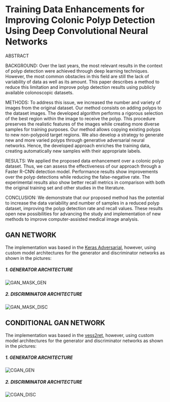 # Training Data Enhancements for Improving Colonic Polyp Detection Using Deep Convolutional Neural Networks

ABSTRACT

BACKGROUND: Over the last years, the most relevant results in the context of polyp detection were achieved through deep learning techniques. However, the most common obstacles in this field are still the lack of variability of data as well as its amount. This paper describes a method to reduce this limitation and improve polyp detection results using publicly available colonoscopic datasets.

METHODS: To address this issue, we increased the number and variety of images from the original dataset. Our method consists on adding polyps to the dataset images. The developed algorithm performs a rigorous selection of the best region within the image to receive the polyp. This procedure preserves the realistic features of the images while creating more diverse samples for training purposes. Our method allows copying existing polyps to new non-polypoid target regions. We also develop a strategy to generate new and more varied polyps through generative adversarial neural networks. Hence, the developed approach enriches the training data, creating automatically new samples with their appropriate labels.

RESULTS: We applied the proposed data enhancement over a colonic polyp dataset. Thus, we can assess the effectiveness of our approach through a Faster R-CNN detection model. Performance results show improvements over the polyp detections while reducing the false-negative rate. The experimental results also show better recall metrics in comparison with both the original training set and other studies in the literature.

CONCLUSION: We demonstrate that our proposed method has the potential to increase the data variability and number of samples in a reduced polyp dataset, improving the polyp detection rate and recall values. These results open new possibilities for advancing the study and implementation of new methods to improve computer-assisted medical image analysis.


## GAN NETWORK

The implementation was based in the [Keras Adversarial](https://github.com/bstriner/keras-adversarial/blob/master/examples/example_gan_cifar10.py), however, using custom model architectures for the generator and discriminator networks as shown in the pictures:


##### 1.	GENERATOR ARCHITECTURE

![GAN_MASK_GEN](https://github.com/VictorThomaz/TrainingDataEnhancementsPolypDetection/blob/master/imgs/mask_generator.png)

##### 2.	DISCRIMINATOR ARCHITECTURE

![GAN_MASK_DISC](https://github.com/VictorThomaz/TrainingDataEnhancementsPolypDetection/blob/master/imgs/mask_discriminator.png)



## CONDITIONAL GAN NETWORK

The implementation was based in the [vess2ret](https://github.com/costapt/vess2ret), however, using custom model architectures for the generator and discriminator networks as shown in the pictures: 


##### 1.	GENERATOR ARCHITECTURE

![CGAN_GEN](https://github.com/VictorThomaz/TrainingDataEnhancementsPolypDetection/blob/master/imgs/CGAN_g_unet_05_generator.png)

##### 2.	DISCRIMINATOR ARCHITECTURE

![CGAN_DISC](https://github.com/VictorThomaz/TrainingDataEnhancementsPolypDetection/blob/master/imgs/CGAN_discriminator.png)



